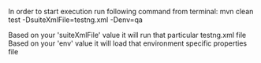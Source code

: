 In order to start execution run following command from terminal:
mvn clean test -DsuiteXmlFile=testng.xml -Denv=qa

Based on your 'suiteXmlFile' value it will run that particular testng.xml file
Based on your 'env' value it will load that environment specific properties file
